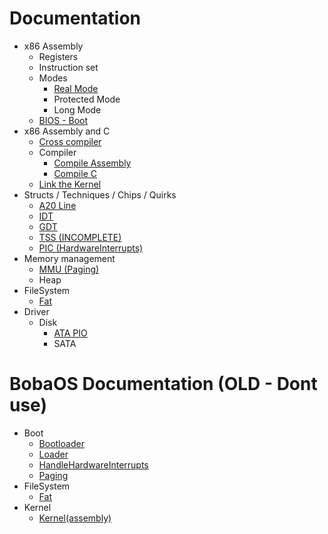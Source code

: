 # Documentation
- x86 Assembly
    - Registers
    - Instruction set
    - Modes
        - [Real Mode](assembly_modes/real_mode.md)
        - Protected Mode
        - Long Mode
    - [BIOS - Boot](x86Assembly/BIOS_Boot.md)
- x86 Assembly and C
    - [Cross compiler](assemblyAndC/crosscompiler.md)
    - Compiler
        - [Compile Assembly](assemblyAndC/compileAssembly.md)
        - [Compile C](assemblyAndC/compileC.md)
    - [Link the Kernel](assemblyAndC/linkKernel.md)
- Structs / Techniques / Chips / Quirks
    - [A20 Line](STCQ/A20_Line.md)
    - [IDT](STCQ/IDT.md)
    - [GDT](STCQ/GDT.md)
    - [TSS (INCOMPLETE)](STCQ/TSS.md)
    - [PIC (HardwareInterrupts)](STCQ/HardwareInterrupts.md)
- Memory management
    - [MMU (Paging)](memoryManagement/paging.md)
    - Heap
- FileSystem
    - [Fat](fs/Fat.md)
- Driver
    - Disk
        - [ATA PIO](driver/disk_ata_pio.md)
        - SATA

# BobaOS Documentation (OLD - Dont use)
- Boot
    - [Bootloader](boot/Boot.md)
    - [Loader](boot/Loader.md)
    - [HandleHardwareInterrupts](STCQ/HardwareInterrupts.md)
    - [Paging](memoryManagement/paging.md)
- FileSystem
    - [Fat](fs/Fat.md)
- Kernel
    - [Kernel(assembly)](kernel/kernel.asm.md)